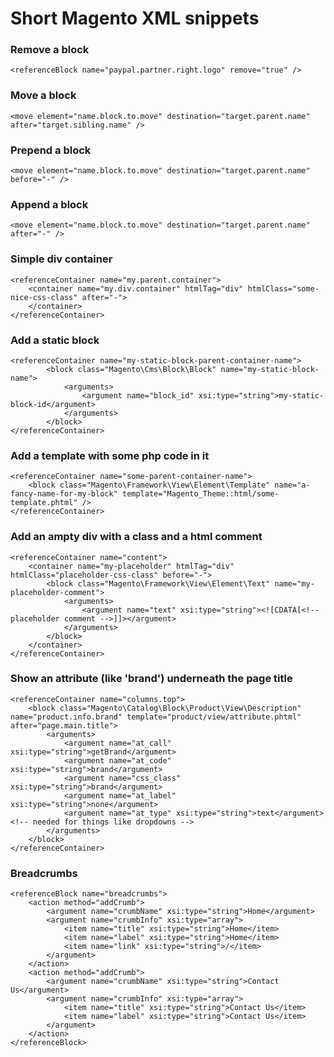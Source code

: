 # Short Magento XML snippets

### Remove a block

    <referenceBlock name="paypal.partner.right.logo" remove="true" />

### Move a block

    <move element="name.block.to.move" destination="target.parent.name" after="target.sibling.name" />

### Prepend a block

    <move element="name.block.to.move" destination="target.parent.name" before="-" />

### Append a block

    <move element="name.block.to.move" destination="target.parent.name" after="-" />

### Simple div container

    <referenceContainer name="my.parent.container">
        <container name="my.div.container" htmlTag="div" htmlClass="some-nice-css-class" after="-">
        </container>
    </referenceContainer>


### Add a static block

    <referenceContainer name="my-static-block-parent-container-name">
            <block class="Magento\Cms\Block\Block" name="my-static-block-name">
                <arguments>
                    <argument name="block_id" xsi:type="string">my-static-block-id</argument>
                </arguments>
            </block>
    </referenceContainer>

### Add a template with some php code in it

    <referenceContainer name="some-parent-container-name">
        <block class="Magento\Framework\View\Element\Template" name="a-fancy-name-for-my-block" template="Magento_Theme::html/some-template.phtml" />
    </referenceContainer>

### Add an ampty div with a class and a html comment

    <referenceContainer name="content">
        <container name="my-placeholder" htmlTag="div" htmlClass="placeholder-css-class" before="-">
            <block class="Magento\Framework\View\Element\Text" name="my-placeholder-comment">
                <arguments>
                    <argument name="text" xsi:type="string"><![CDATA[<!-- placeholder comment -->]]></argument>
                </arguments>
            </block>
        </container>
    </referenceContainer>

### Show an attribute (like 'brand') underneath the page title

    <referenceContainer name="columns.top">
        <block class="Magento\Catalog\Block\Product\View\Description" name="product.info.brand" template="product/view/attribute.phtml" after="page.main.title">
            <arguments>
                <argument name="at_call" xsi:type="string">getBrand</argument>
                <argument name="at_code" xsi:type="string">brand</argument>
                <argument name="css_class" xsi:type="string">brand</argument>
                <argument name="at_label" xsi:type="string">none</argument>
                <argument name="at_type" xsi:type="string">text</argument><!-- needed for things like dropdowns -->
            </arguments>
        </block>
    </referenceContainer>

### Breadcrumbs

    <referenceBlock name="breadcrumbs">
        <action method="addCrumb">
            <argument name="crumbName" xsi:type="string">Home</argument>
            <argument name="crumbInfo" xsi:type="array">
                <item name="title" xsi:type="string">Home</item>
                <item name="label" xsi:type="string">Home</item>
                <item name="link" xsi:type="string">/</item>
            </argument>
        </action>
        <action method="addCrumb">
            <argument name="crumbName" xsi:type="string">Contact Us</argument>
            <argument name="crumbInfo" xsi:type="array">
                <item name="title" xsi:type="string">Contact Us</item>
                <item name="label" xsi:type="string">Contact Us</item>
            </argument>
        </action>
    </referenceBlock>



